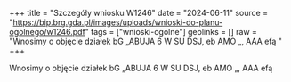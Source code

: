 +++
title = "Szczegóły wniosku W1246"
date = "2024-06-11"
source = "https://bip.brg.gda.pl/images/uploads/wnioski-do-planu-ogolnego/w1246.pdf"
tags = ["wnioski-ogolne"]
geolinks = []
raw = "Wnosimy o objęcie działek bG „ABUJA 6 W SU DSJ, eb AMO „, AAA efą "
+++

Wnosimy o objęcie działek bG „ABUJA 6 W SU DSJ, eb AMO „, AAA efą



